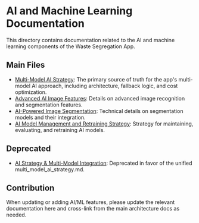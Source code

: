 # AI and Machine Learning Documentation

This directory contains documentation related to the AI and machine learning components of the Waste Segregation App.

## Main Files

- [Multi-Model AI Strategy](./multi_model_ai_strategy.md): The primary source of truth for the app's multi-model AI approach, including architecture, fallback logic, and cost optimization.
- [Advanced AI Image Features](./advanced_ai_image_features.md): Details on advanced image recognition and segmentation features.
- [AI-Powered Image Segmentation](./ai_powered_image_segmentation.md): Technical details on segmentation models and their integration.
- [AI Model Management and Retraining Strategy](./ai_model_management_and_retraining_strategy.md): Strategy for maintaining, evaluating, and retraining AI models.

## Deprecated

- [AI Strategy & Multi-Model Integration](./ai_strategy_multimodel.md): Deprecated in favor of the unified multi_model_ai_strategy.md.

## Contribution

When updating or adding AI/ML features, please update the relevant documentation here and cross-link from the main architecture docs as needed. 